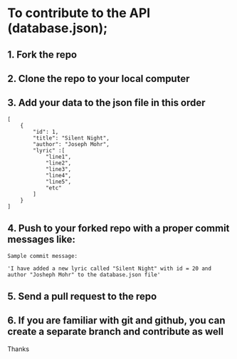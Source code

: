 # To contribute to the API (database.json);
## 1. Fork the repo
## 2. Clone the repo to your local computer
## 3. Add your data to the json file in this order

```
[
    {
        "id": 1,
        "title": "Silent Night",
        "author": "Joseph Mohr",
        "lyric" :[
            "line1",
            "line2",
            "line3",
            "line4",
            "line5",
            "etc"
        ]
    }
]
```

## 4. Push to your forked repo with a proper commit messages like:

```
Sample commit message:

'I have added a new lyric called "Silent Night" with id = 20 and author "Josheph Mohr" to the database.json file' 

```
## 5. Send a pull request to the repo



## 6. If you are familiar with git and github, you can create a separate branch and contribute as well


Thanks
